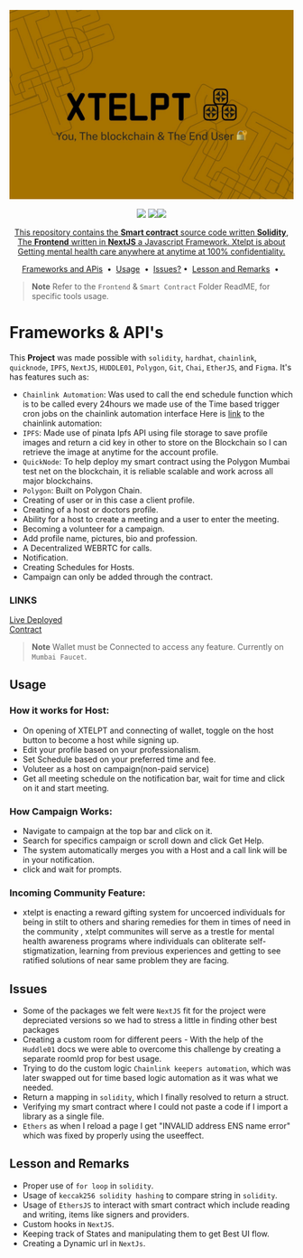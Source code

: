 ![cover](./smart-contract/images/xtelptimg.jpeg)
 
<p align="center">
<a target="_blank" href="https://docs.soliditylang.org/"><img src="https://camo.githubusercontent.com/7f5dae68cf75e9fb9eb72a0209fffc19ae14175eb0073f7659ffee06b9656ac4/68747470733a2f2f696d672e736869656c64732e696f2f62616467652f536f6c69646974792d2532333336333633362e7376673f7374796c653d666f722d7468652d6261646765266c6f676f3d736f6c6964697479266c6f676f436f6c6f723d7768697465"/></a> <a target="_blank" href="https://docs.chain.link/"><img src="https://camo.githubusercontent.com/df9365ae11c1678020c68db521a0a98522be0c065151e720e9ec4cf7624def50/68747470733a2f2f696d672e736869656c64732e696f2f62616467652f436861696e6c696e6b2d3337354244323f7374796c653d666f722d7468652d6261646765266c6f676f3d436861696e6c696e6b266c6f676f436f6c6f723d7768697465" /></a><a target="_blank" href="https://nextjs.org/docs/getting-started"><img src="https://img.shields.io/badge/NextJS-000000.svg?style=for-the-badge&logo=Vercel&labelColor=000"/></a?

</p>
<p align="center">
  This repository contains the <strong>Smart contract</strong> source code written <b>Solidity</b>, The <strong>Frontend</strong> written in <b>NextJS</b> a Javascript Framework.
  Xtelpt is about Getting mental health care anywhere at anytime at 100% confidentiality.
</p>

<p align="center">
<a href="#Frameworks & API's">Frameworks and APis</a> &nbsp;&bull;&nbsp;
<a href="#usage">Usage</a> &nbsp;&bull;&nbsp;
<a href="#issues">Issues?</a>&nbsp;&bull;&nbsp;
<a href="#documentation">Lesson and Remarks</a> &nbsp;&bull;&nbsp;
</p>

> **Note**
> Refer to the ```Frontend``` & ```Smart Contract``` Folder ReadME, for specific tools usage.

# Frameworks & API's
This <b>Project</b> was made possible with ```solidity```, ```hardhat```, ```chainlink```, ```quicknode```, ```IPFS```, ```NextJS```, ```HUDDLE01```, ```Polygon```, ```Git```, ```Chai```, ```EtherJS```, and ```Figma```. It's has features such as:

- ```Chainlink Automation```: Was used to call the end schedule function which is to be called every 24hours we made use of the Time based trigger cron jobs on the chainlink automation interface
Here is [link](https://automation.chain.link/mumbai/70900495728458583747083971780494625056575569558419502594231042870192427479799) to the chainlink automation:
- ```IPFS```: Made use of pinata Ipfs API using file storage to save profile images and return a cid key in other to store on the Blockchain so I can retrieve the image at anytime for the account profile.
- ```QuickNode```:  To help deploy my smart contract using the Polygon Mumbai test net on the blockchain, it is reliable scalable and work across all major blockchains.
- ```Polygon```: Built on Polygon Chain.
- Creating of user or in this case a client profile.
- Creating of a host or doctors profile.
- Ability for a host to create a meeting and a user to enter the meeting.
- Becoming a volunteer for a campaign.
- Add profile name, pictures, bio and profession.
- A Decentralized WEBRTC for calls.
- Notification.
- Creating Schedules for Hosts.
- Campaign can only be added through the contract.

### LINKS 
[Live Deployed](https://xtelpt-web3.vercel.app/) <br/>
[Contract](https://mumbai.polygonscan.com/address/0x47FB47a5136d40c55E591CA87963Aeb700f999de)
> **Note**
> Wallet must be Connected to access any feature.
> Currently on ```Mumbai Faucet```.

## Usage
### How it works for Host:<br/>
- On opening of XTELPT and connecting of wallet, toggle on the host button to become a host while signing up.
- Edit your profile based on your professionalism.
- Set Schedule based on your preferred time and fee.
- Voluteer as a host on campaign(non-paid service)
- Get all meeting schedule on the notification bar, wait for time and click on it and start meeting.

### How Campaign Works:<br/>
- Navigate to campaign at the top bar and click on it.
- Search for specifics campaign or scroll down and click Get Help.
- The system automatically merges you with a Host and a call link will be in your notification.
- click and wait for prompts.

### Incoming Community Feature:<br/>
- xtelpt is enacting a reward gifting system for uncoerced individuals for being in stilt to others and sharing remedies for them in times of need in the community , xtelpt communites will serve as a trestle for mental health awareness programs where individuals can obliterate self-stigmatization, learning from previous experiences and getting to see ratified solutions of near same problem they are facing.


## Issues
- Some of the packages we felt were ```NextJS``` fit for the project were depreciated versions so we had to stress a little in finding other best packages
- Creating a custom room for different peers - With the help of the ```Huddle01``` docs we were able to overcome this challenge by creating a separate roomId prop for best usage.
- Trying to do the custom logic ```Chainlink keepers automation```, which was later swapped out for time based logic automation as it was what we needed.
- Return a mapping in ```solidity```, which I finally resolved to return a struct.
- Verifying my smart contract where I could not paste a code if I import a library as a single file.
- ```Ethers``` as when I reload a page I get "INVALID address ENS name error" which was fixed by properly using the useeffect.

## Lesson and Remarks 
- Proper use of ```for loop``` in ```solidity```.
- Usage of ```keccak256 solidity hashing``` to compare string in ```solidity```.
- Usage of ```EthersJS``` to interact with smart contract which include reading and writing, items like signers and providers.
- Custom hooks in ```NextJS```.
- Keeping track of States and manipulating them to get Best UI flow.
- Creating a Dynamic url in ```NextJs```.
